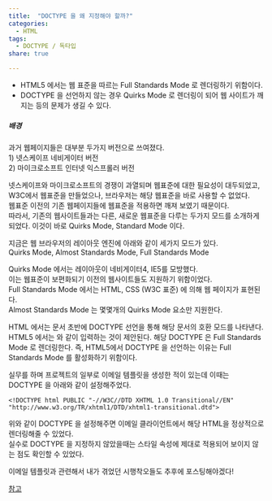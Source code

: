 ```yaml
---
title:  "DOCTYPE 을 왜 지정해야 할까?"
categories: 
  - HTML
tags:
  - DOCTYPE / 독타입
share: true

---
```


- HTML5 에서는 웹 표준을 따르는 Full Standards Mode 로 렌더링하기 위함이다.
- DOCTYPE 을 선언하지 않는 경우 Quirks Mode 로 렌더링이 되어 웹 사이트가 깨지는 등의 문제가 생길 수 있다.

<h5>배경</h5>
과거 웹페이지들은 대부분 두가지 버전으로 쓰여졌다.
<br>
1) 넷스케이프 네비게이터 버전
<br>
2) 마이크로소프트 인터넷 익스프롤러 버전

넷스케이프와 마이크로소프트의 경쟁이 과열되며 웹표준에 대한 필요성이 대두되었고, W3C에서 웹표준을 만들었으나, 브라우저는 해당 웹표준을 바로 사용할 수 없었다.
<br>
웹표준 이전의 기존 웹페이지들에 웹표준을 적용하면 깨져 보였기 때문이다.
<br>
따라서, 기존의 웹사이트들과는 다른, 새로운 웹표준을 다루는 두가지 모드를 소개하게 되었다.
이것이 바로 Quirks Mode, Standard Mode 이다.

지금은 웹 브라우저의 레이아웃 엔진에 아래와 같이 세가지 모드가 있다.
<br>
Quirks Mode, Almost Standards Mode, Full Standards Mode

Quirks Mode 에서는 레이아웃이 네비게이터4, IE5를 모방했다. 
<br>
이는 웹표준이 보편화되기 이전의 웹사이트들도 지원하기 위함이었다.
<br>
Full Standards Mode 에서는 HTML, CSS (W3C 표준) 에 의해 웹 페이지가 표현된다.
<br>
Almost Standards Mode 는 몇몇개의 Quirks Mode 요소만 지원한다.

HTML 에서는 문서 초반에 DOCTYPE 선언을 통해 해당 문서의 호환 모드를 나타낸다.
<br>
HTML5 에서는 <!DOCTYPE html> 와 같이 입력하는 것이 제안된다. 해당 DOCTYPE 은 Full Standards Mode 로 렌더링한다.
즉, HTML5에서 DOCTYPE 을 선언하는 이유는 Full Standards Mode 를 활성화하기 위함이다.

실무를 하며 프로젝트의 일부로 이메일 템플릿을 생성한 적이 있는데 이때는 DOCTYPE 을 아래와 같이 설정해주었다.

```
<!DOCTYPE html PUBLIC "-//W3C//DTD XHTML 1.0 Transitional//EN" "http://www.w3.org/TR/xhtml1/DTD/xhtml1-transitional.dtd">
```

위와 같이 DOCTYPE 을 설정해주면 이메일 클라이언트에서 해당 HTML을 정상적으로 렌더링해줄 수 있었다.
<br>
실수로 DOCTYPE 을 지정하지 않았을때는 스타일 속성에 제대로 적용되어 보이지 않는 점도 확인할 수 있었다.


이메일 템플릿과 관련해서 내가 겪었던 시행착오들도 추후에 포스팅해야겠다!


[참고](https://developer.mozilla.org/ko/docs/Web/HTML/Quirks_Mode_and_Standards_Mode)